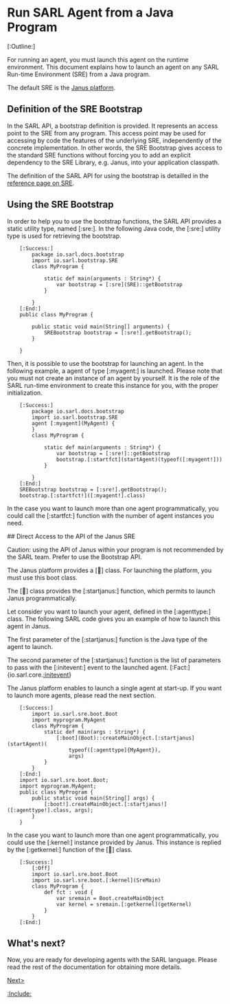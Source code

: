 # Run SARL Agent from a Java Program

[:Outline:]

For running an agent, you must launch this agent on the runtime environment.
This document explains how to launch an agent on any SARL Run-time Environment (SRE)
from a Java program.

The default SRE is the [Janus platform](http://www.janusproject.io). 


## Definition of the SRE Bootstrap

In the SARL API, a bootstrap definition is provided.
It represents an access point to the SRE from any program.
This access point may be used for accessing by code the features of the underlying SRE,
independently of the concrete implementation.
In other words, the SRE Bootstrap gives access to the standard SRE functions without
forcing you to add an explicit dependency to the SRE Library, e.g. Janus, into your
application classpath.

The definition of the SARL API for using the bootstrap is detailled in the [reference page on SRE](../api/SRE.md).


## Using the SRE Bootstrap

In order to help you to use the bootstrap functions, the SARL API provides a static utility type, named [:sre:].
In the following Java code, the [:sre:] utility type is used for retrieving the bootstrap.
 
		[:Success:]
			package io.sarl.docs.bootstrap
			import io.sarl.bootstrap.SRE
			class MyProgram {
			
				static def main(arguments : String*) {
					var bootstrap = [:sre](SRE)::getBootstrap
				}
			
			}
		[:End:]
		public class MyProgram {
		
			public static void main(String[] arguments) {
				SREBootstrap bootstrap = [:sre!].getBootstrap();
			}
		
		}


Then, it is possible to use the bootstrap for launching an agent. In the following example, a agent of type
[:myagent:] is launched. Please note that you must not create an instance of an agent by yourself.
It is the role of the SARL run-time environment to create this instance for you, with the proper initialization.

		[:Success:]
			package io.sarl.docs.bootstrap
			import io.sarl.bootstrap.SRE
			agent [:myagent](MyAgent) {
			}
			class MyProgram {
			
				static def main(arguments : String*) {
					var bootstrap = [:sre!]::getBootstrap
					bootstrap.[:startfct](startAgent)(typeof([:myagent!]))
				}
			
			}
		[:End:]
		SREBootstrap bootstrap = [:sre!].getBootstrap();
		bootstrap.[:startfct!]([:myagent!].class)


In the case you want to launch more than one agent programmatically,
you could call the [:startfct:] function with the number of agent instances you need.


## Direct Access to the API of the Janus SRE


Caution: using the API of Janus within your program is not recommended by the SARL team. Prefer to use the Bootstrap API.



The Janus platform provides a [:boot:] class. For launching the platform, you must use this boot class.

The [:boot:] class provides the [:startjanus:] function, which permits to launch Janus programmatically.


Let consider you want to launch your agent, defined in the [:agenttype:] class.
The following SARL code gives you an example of how to launch this agent in Janus.

The first parameter of the [:startjanus:] function is the Java type of the agent
to launch.

The second parameter of the [:startjanus:] function is the list of parameters to
pass with the [:initevent:] event to the launched agent.
[:Fact:]{io.sarl.core.[:initevent](Initialize)}


<importantnode>The Janus platform enables to launch a single agent at start-up.
If you want to launch more agents, please read the next section.</importantnote>

		[:Success:]
			import io.sarl.sre.boot.Boot
			import myprogram.MyAgent
			class MyProgram {
			 	static def main(args : String*) {
					[:boot](Boot)::createMainObject.[:startjanus](startAgent)(
						typeof([:agenttype]{MyAgent}),
						args)
				}
			}
		[:End:]
		import io.sarl.sre.boot.Boot;
		import myprogram.MyAgent;
		public class MyProgram {
		 	public static void main(String[] args) {
				[:boot!].createMainObject.[:startjanus!]([:agenttype!].class, args);
			}
		}


In  the case you want to launch more than one agent programmatically,
you could use the [:kernel:] instance provided by Janus.
This instance is replied by the [:getkernel:] function of the [:boot:] class.

		[:Success:]
			[:Off]
			import io.sarl.sre.boot.Boot
			import io.sarl.sre.boot.[:kernel](SreMain)
			class MyProgram {
			 	def fct : void {
					var sremain = Boot.createMainObject
					var kernel = sremain.[:getkernel](getKernel)
				}
			}
		[:End:]


## What's next?

Now, you are ready for developing agents with the SARL language.
Please read the rest of the documentation for obtaining more details.

[Next>](../index.md)


[:Include:](../legal.inc)

